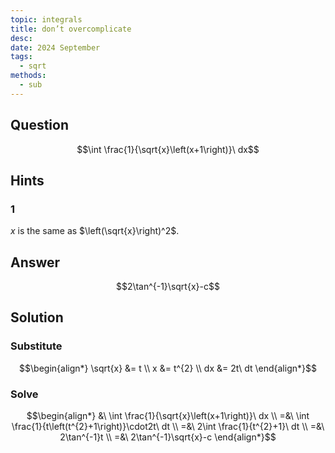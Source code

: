 ```yaml
---
topic: integrals
title: don’t overcomplicate
desc: 
date: 2024 September
tags:
  - sqrt
methods:
  - sub
---
```



## Question
```math
\int \frac{1}{\sqrt{x}\left(x+1\right)}\ dx
```


## Hints

### 1
$x$ is the same as $\left(\sqrt{x}\right)^2$.


## Answer
```math
2\tan^{-1}\sqrt{x}-c
```


## Solution

### Substitute
```math
\begin{align*}
  \sqrt{x} &= t
  \\ x &= t^{2}
  \\ dx &= 2t\ dt
\end{align*}
```

### Solve
```math
\begin{align*}
  &\ \int \frac{1}{\sqrt{x}\left(x+1\right)}\ dx
  \\ =&\ \int \frac{1}{t\left(t^{2}+1\right)}\cdot2t\ dt
  \\ =&\ 2\int \frac{1}{t^{2}+1}\ dt
  \\ =&\ 2\tan^{-1}t
  \\ =&\ 2\tan^{-1}\sqrt{x}-c
\end{align*}
```
